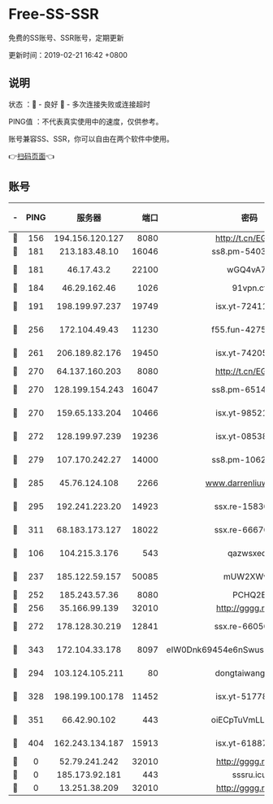# Free-SS-SSR

免费的SS账号、SSR账号，定期更新

更新时间：2019-02-21 16:42 +0800

## 说明

状态     ：🙂 - 良好 🙁 - 多次连接失败或连接超时

PING值   ：不代表真实使用中的速度，仅供参考。

账号兼容SS、SSR，你可以自由在两个软件中使用。

👉[扫码页面](https://liesauer.github.io/free-ss-ssr.github.io/)👈

## 账号

|-|PING|服务器|端口|密码|加密方式|区域|
|:----:|:----:|:-----:|-----:|:----:|:----:|:----:|
|🙂|156|194.156.120.127|8080|http://t.cn/EGJIyrl|rc4-md5|RU|
|🙂|181|213.183.48.10|16046|ss8.pm-54030489|rc4-md5|RU|
|🙂|181|46.17.43.2|22100|wGQ4vA7D|aes-256-gcm|RU|
|🙂|184|46.29.162.46|1026|91vpn.cf|rc4-md5|RU|
|🙂|191|198.199.97.237|19749|isx.yt-72411034|aes-256-cfb|US|
|🙂|256|172.104.49.43|11230|f55.fun-42754708|aes-256-cfb|SG|
|🙂|261|206.189.82.176|19450|isx.yt-74205456|aes-256-cfb|SG|
|🙂|270|64.137.160.203|8080|http://t.cn/EGJIyrl|rc4-md5|CA|
|🙂|270|128.199.154.243|16047|ss8.pm-65144282|aes-256-cfb|SG|
|🙂|270|159.65.133.204|10466|isx.yt-98521403|aes-256-cfb|SG|
|🙂|272|128.199.97.239|19236|isx.yt-08538888|aes-256-cfb|SG|
|🙂|279|107.170.242.27|14000|ss8.pm-10628623|aes-256-cfb|US|
|🙂|285|45.76.124.108|2266|www.darrenliuwei.com|aes-256-cfb|AU|
|🙂|295|192.241.223.20|14923|ssx.re-15830035|aes-256-cfb|US|
|🙂|311|68.183.173.127|18022|ssx.re-66670067|aes-256-cfb|US|
|🙂|106|104.215.3.176|543|qazwsxedc|aes-256-gcm|JP|
|🙂|237|185.122.59.157|50085|mUW2XWw8|aes-256-cfb|GB|
|🙂|252|185.243.57.36|8080|PCHQ2E|rc4-md5|US|
|🙂|256|35.166.99.139|32010|http://gggg.rocks|chacha20|US|
|🙂|272|178.128.30.219|12841|ssx.re-66050306|aes-256-cfb|SG|
|🙂|343|172.104.33.178|8097|eIW0Dnk69454e6nSwuspv9DmS201tQ0D|aes-256-cfb|SG|
|🙁|294|103.124.105.211|80|dongtaiwang.com|aes-256-cfb|US|
|🙁|328|198.199.100.178|11452|isx.yt-51778386|aes-256-cfb|US|
|🙁|351|66.42.90.102|443|oiECpTuVmLLxk4Ts|aes-256-cfb|US|
|🙁|404|162.243.134.187|15913|isx.yt-61887596|aes-256-cfb|US|
|🙁|0|52.79.241.242|32010|http://gggg.rocks|chacha20|KR|
|🙁|0|185.173.92.181|443|sssru.icu|rc4-md5|RU|
|🙁|0|13.251.38.209|32010|http://gggg.rocks|chacha20|SG|
